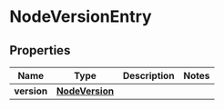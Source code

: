 
# NodeVersionEntry

## Properties
Name | Type | Description | Notes
------------ | ------------- | ------------- | -------------
**version** | [**NodeVersion**](NodeVersion.md) |  | 




